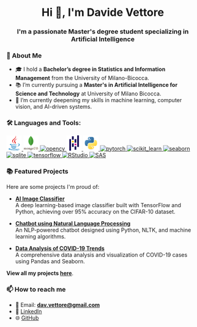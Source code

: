 <h1 align="center">Hi 👋, I'm Davide Vettore</h1>
<h3 align="center">I'm a passionate Master's degree student specializing in Artificial Intelligence</h3>

### 🚀 About Me
- 🎓 I hold a **Bachelor’s degree in Statistics and Information Management** from the University of Milano-Bicocca.
- 📚 I’m currently pursuing a **Master's in Artificial Intelligence for Science and Technology** at University of Milano Bicocca.
- 🌱 I’m currently deepening my skills in machine learning, computer vision, and AI-driven systems.

### 🛠️ Languages and Tools:
<p align="left">
    <a href="https://www.java.com" target="_blank" rel="noreferrer"> <img src="https://raw.githubusercontent.com/devicons/devicon/master/icons/java/java-original.svg" alt="java" width="40" height="40"/> </a> 
    <a href="https://www.mongodb.com/" target="_blank" rel="noreferrer"> <img src="https://raw.githubusercontent.com/devicons/devicon/master/icons/mongodb/mongodb-original-wordmark.svg" alt="mongodb" width="40" height="40"/> </a> 
    <a href="https://opencv.org/" target="_blank" rel="noreferrer"> <img src="https://www.vectorlogo.zone/logos/opencv/opencv-icon.svg" alt="opencv" width="40" height="40"/> </a> 
    <a href="https://pandas.pydata.org/" target="_blank" rel="noreferrer"> <img src="https://raw.githubusercontent.com/devicons/devicon/2ae2a900d2f041da66e950e4d48052658d850630/icons/pandas/pandas-original.svg" alt="pandas" width="40" height="40"/> </a> 
    <a href="https://www.python.org" target="_blank" rel="noreferrer"> <img src="https://raw.githubusercontent.com/devicons/devicon/master/icons/python/python-original.svg" alt="python" width="40" height="40"/> </a> 
    <a href="https://pytorch.org/" target="_blank" rel="noreferrer"> <img src="https://www.vectorlogo.zone/logos/pytorch/pytorch-icon.svg" alt="pytorch" width="40" height="40"/> </a> 
    <a href="https://scikit-learn.org/" target="_blank" rel="noreferrer"> <img src="https://upload.wikimedia.org/wikipedia/commons/0/05/Scikit_learn_logo_small.svg" alt="scikit_learn" width="40" height="40"/> </a> 
    <a href="https://seaborn.pydata.org/" target="_blank" rel="noreferrer"> <img src="https://seaborn.pydata.org/_images/logo-mark-lightbg.svg" alt="seaborn" width="40" height="40"/> </a> 
    <a href="https://www.sqlite.org/" target="_blank" rel="noreferrer"> <img src="https://www.vectorlogo.zone/logos/sqlite/sqlite-icon.svg" alt="sqlite" width="40" height="40"/> </a> 
    <a href="https://www.tensorflow.org" target="_blank" rel="noreferrer"> <img src="https://www.vectorlogo.zone/logos/tensorflow/tensorflow-icon.svg" alt="tensorflow" width="40" height="40"/> </a> 
<a href="https://cran.rstudio.com" target="_blank" rel="noreferrer"> <img src="https://www.vectorlogo.zone/logos/rstudio/Rlogo.svg" alt="RStudio" width="40" height="40"/> </a>
    <a href="https://www.sas.com/" target="_blank" rel="noreferrer"> <img src="https://www.vectorlogo.zone/logos/sas/sas-icon.svg" alt="SAS" width="40" height="40"/> </a>

</p>

### 📚 Featured Projects
Here are some projects I'm proud of:

- [**AI Image Classifier**](https://github.com/ywdavi/ai-image-classifier)  
  A deep learning-based image classifier built with TensorFlow and Python, achieving over 95% accuracy on the CIFAR-10 dataset.
  
- [**Chatbot using Natural Language Processing**](https://github.com/ywdavi/chatbot-nlp)  
  An NLP-powered chatbot designed using Python, NLTK, and machine learning algorithms.

- [**Data Analysis of COVID-19 Trends**](https://github.com/ywdavi/covid-data-analysis)  
  A comprehensive data analysis and visualization of COVID-19 cases using Pandas and Seaborn.

**View all my projects [here](https://github.com/ywdavi)**.

### 📫 How to reach me
- 📧 Email: **dav.vettore@gmail.com**
- 💼 [LinkedIn](https://www.linkedin.com/in/davide-vettore-4aa024171/)
- 🌐 [GitHub](https://github.com/ywdavi)
